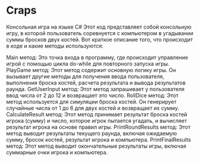 # Craps
Консольная игра на языке C#
Этот код представляет собой консольную игру, в которой пользователь соревнуется с компьютером в угадывании суммы бросков двух костей. Вот краткое описание того, что происходит в коде и какие методы используются:

Main метод: Это точка входа в программу, где происходит управление игрой с помощью цикла do-while для повторного запуска игры.
PlayGame метод: Этот метод содержит основную логику игры. Он вызывает другие методы для получения ввода пользователя, выполнения броска костей, расчета результата и вывода результатов раунда.
GetUserInput метод: Этот метод запрашивает у пользователя ввод числа от 2 до 12 и возвращает это число.
RollDice метод: Этот метод используется для симуляции броска костей. Он генерирует случайные числа от 1 до 6 для двух костей и возвращает их сумму.
CalculateResult метод: Этот метод принимает результат броска костей игрока (сумму) и число, которое игрок пытается угадать, и вычисляет результат игрока на основе правил игры.
PrintRoundResults метод: Этот метод выводит результаты текущего раунда, включая ожидаемую сумму, бросок костей, результат игрока и компьютера.
PrintFinalResults метод: Этот метод выводит окончательные результаты игры, включая суммарные очки игрока и компьютера.
